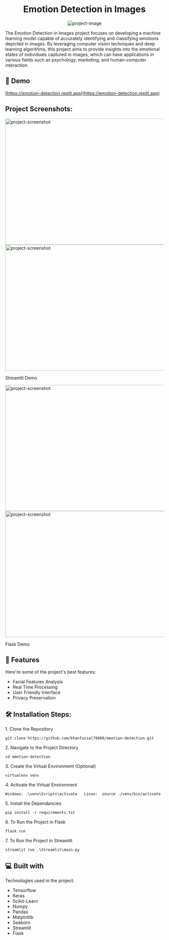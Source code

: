 <h1 align="center" id="title">Emotion Detection in Images</h1>

<p align="center"><img src="https://socialify.git.ci/khanfaisal79960/emotion-detection/image?description=1&amp;descriptionEditable=Unveiling%20Emotions%20Through%20Image%20Analysis&amp;language=1&amp;name=1&amp;owner=1&amp;pattern=Circuit%20Board&amp;theme=Light" alt="project-image"></p>

<p id="description">The Emotion Detection in Images project focuses on developing a machine learning model capable of accurately identifying and classifying emotions depicted in images. By leveraging computer vision techniques and deep learning algorithms, this project aims to provide insights into the emotional states of individuals captured in images, which can have applications in various fields such as psychology, marketing, and human-computer interaction.</p>

<h2>🚀 Demo</h2>

[https://emotion-detection.replit.app](https://emotion-detection.replit.app)

<h2>Project Screenshots:</h2>

<img src="https://i.ibb.co/M8tBHGx/Screenshot-2024-03-09-153901.png" alt="project-screenshot" width="640" height="400">

<img src="https://i.ibb.co/8bD6wCd/Screenshot-2024-03-09-153919.png" alt="project-screenshot" width="640" height="400">
<p>Streamlit Demo</p>

<img src="https://i.ibb.co/zG9DxSZ/Screenshot-2024-03-09-154734.png" alt="project-screenshot" width="640" height="400">

<img src="https://i.ibb.co/HDTYNpQ/Screenshot-2024-03-09-154802.png" alt="project-screenshot" width="640" height="400">
<p>Flask Demo</p>
  
  
<h2>🧐 Features</h2>

Here're some of the project's best features:

*   Facial Features Analysis
*   Real Time Processing
*   User Friendly Interface
*   Privacy Preservation

<h2>🛠️ Installation Steps:</h2>

<p>1. Clone the Repository</p>

```
git clone https://github.com/khanfaisal79960/emotion-detection.git
```

<p>2. Navigate to the Project Directory</p>

```
cd emotion-detection
```

<p>3. Create the Virtual Environment (Optional)</p>

```
virtualenv venv
```

<p>4. Activate the Virtual Environment</p>

```
Windows: .\venv\Scripts\activate   Linux:  source ./venv/bin/activate
```

<p>5. Install the Dependancies</p>

```
pip install -r requirements.txt
```

<p>6. To Run the Project in Flask</p>

```
flask run
```

<p>7. To Run the Project in Streamlit</p>

```
streamlit run .\Streamlit\main.py
```

  
  
<h2>💻 Built with</h2>

Technologies used in the project:

*   Tensorflow
*   Keras
*   Scikit-Learn
*   Numpy
*   Pandas
*   Matplotlib
*   Seaborn
*   Streamlit
*   Flask
